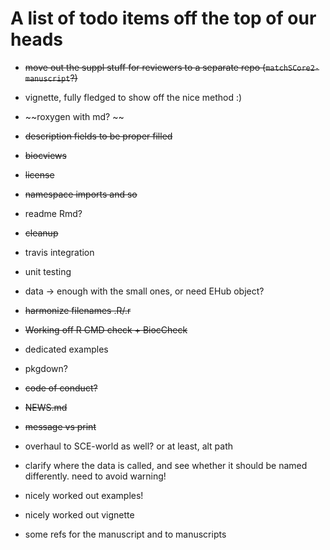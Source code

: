 # A list of todo items off the top of our heads

- ~~move out the suppl stuff for reviewers to a separate repo (`matchSCore2-manuscript`?)~~

- vignette, fully fledged to show off the nice method :)
- ~~roxygen with md? ~~
- ~~description fields to be proper filled~~
- ~~biocviews~~
- ~~license~~
- ~~namespace imports and so~~
- readme Rmd?

- ~~cleanup~~
- travis integration
- unit testing 

- data -> enough with the small ones, or need EHub object?

- ~~harmonize filenames .R/.r~~

- ~~Working off R CMD check + BiocCheck~~

- dedicated examples

- pkgdown?
- ~~code of conduct?~~
- ~~NEWS.md~~
- ~~message vs print~~

- overhaul to SCE-world as well? or at least, alt path

- clarify where the data is called, and see whether it should be named differently. need to avoid warning!

- nicely worked out examples!
- nicely worked out vignette
- some refs for the manuscript and to manuscripts
